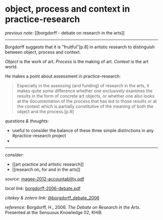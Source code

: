 # object, process and context in practice-research

_previous note:_ [[borgdorff - debate on research in the arts]]

---

Borgdorff suggests that it is "fruitful"[p.8] in artistic research to distinguish between object, process and context. 

_Object_ is the work of art. _Process_ is the making of art. _Context_ is the art world. 

He makes a point about assessment in practice-research:

>Especially in the assessing (and funding) of research in the arts, it makes quite some difference whether one exclusively examines the results in the form of concrete art objects, or whether one also looks at the documentation of the process that has led to those results or at the context which is partially constitutive of the meaning of both the object and the process.[p.9]

_questions & thoughts:_

- useful to consider the balance of these three simple distinctions in any #practice-research project 
- 

--- 

_consider:_

- [[art practice and artistic research]]
- [[research on, for and in the arts]]

_source:_ [magee-2012-accountability.pdf](hook://file/mz8Ki68gv?p=RHJvcGJveC9iaWJsaW9ncmFwaHkgcGRmcw==&n=magee-2012-accountability.pdf)

_local link:_ [borgdorff-2006-debate.pdf](hook://file/nUbRvJNNJ?p=QWN0aW9uLzIwMjAwNzE0IC0gZG9jcyB0byBwcm9jZXNz&n=borgdorff-2006-debate.pdf)

_citekey & zotero link:_ [@borgdorff_debate_2006](zotero://select/items/1_QYPSQMY2)


_reference:_ Borgdorff, H., 2006. _The Debate on Research in the Arts_. Presented at the Sensuous Knowledge 02, KHiB.

